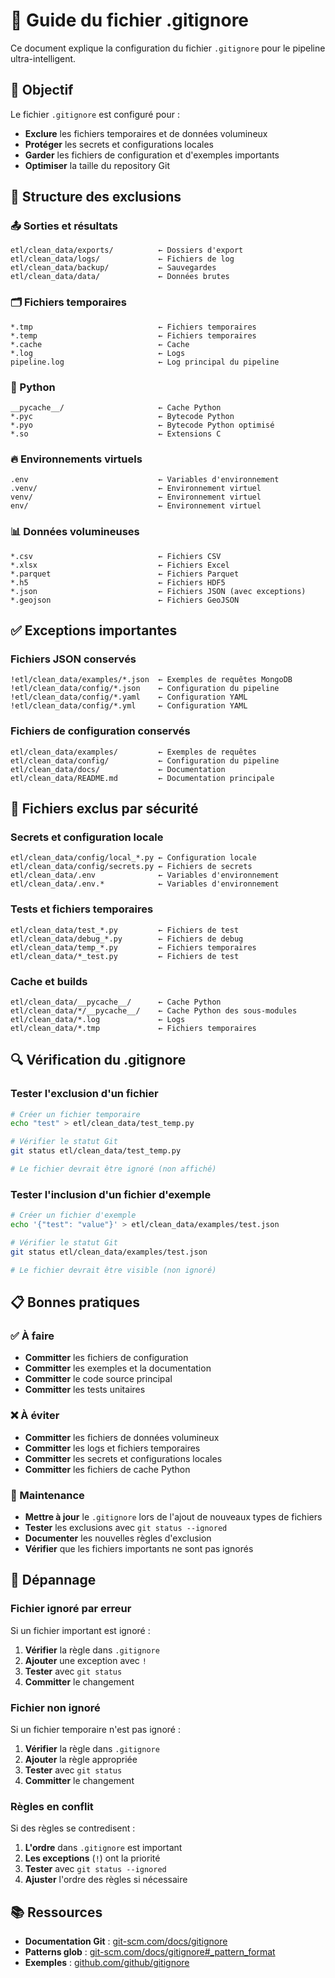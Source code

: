 # 🚫 Guide du fichier .gitignore

Ce document explique la configuration du fichier `.gitignore` pour le pipeline ultra-intelligent.

## 🎯 **Objectif**

Le fichier `.gitignore` est configuré pour :

- **Exclure** les fichiers temporaires et de données volumineux
- **Protéger** les secrets et configurations locales
- **Garder** les fichiers de configuration et d'exemples importants
- **Optimiser** la taille du repository Git

## 📁 **Structure des exclusions**

### **📤 Sorties et résultats**

```
etl/clean_data/exports/          ← Dossiers d'export
etl/clean_data/logs/             ← Fichiers de log
etl/clean_data/backup/           ← Sauvegardes
etl/clean_data/data/             ← Données brutes
```

### **🗂️ Fichiers temporaires**

```
*.tmp                            ← Fichiers temporaires
*.temp                           ← Fichiers temporaires
*.cache                          ← Cache
*.log                            ← Logs
pipeline.log                     ← Log principal du pipeline
```

### **🐍 Python**

```
__pycache__/                     ← Cache Python
*.pyc                            ← Bytecode Python
*.pyo                            ← Bytecode Python optimisé
*.so                             ← Extensions C
```

### **🔥 Environnements virtuels**

```
.env                             ← Variables d'environnement
.venv/                           ← Environnement virtuel
venv/                            ← Environnement virtuel
env/                             ← Environnement virtuel
```

### **📊 Données volumineuses**

```
*.csv                            ← Fichiers CSV
*.xlsx                           ← Fichiers Excel
*.parquet                        ← Fichiers Parquet
*.h5                             ← Fichiers HDF5
*.json                           ← Fichiers JSON (avec exceptions)
*.geojson                        ← Fichiers GeoJSON
```

## ✅ **Exceptions importantes**

### **Fichiers JSON conservés**

```
!etl/clean_data/examples/*.json  ← Exemples de requêtes MongoDB
!etl/clean_data/config/*.json    ← Configuration du pipeline
!etl/clean_data/config/*.yaml    ← Configuration YAML
!etl/clean_data/config/*.yml     ← Configuration YAML
```

### **Fichiers de configuration conservés**

```
etl/clean_data/examples/         ← Exemples de requêtes
etl/clean_data/config/           ← Configuration du pipeline
etl/clean_data/docs/             ← Documentation
etl/clean_data/README.md         ← Documentation principale
```

## 🚫 **Fichiers exclus par sécurité**

### **Secrets et configuration locale**

```
etl/clean_data/config/local_*.py ← Configuration locale
etl/clean_data/config/secrets.py ← Fichiers de secrets
etl/clean_data/.env              ← Variables d'environnement
etl/clean_data/.env.*            ← Variables d'environnement
```

### **Tests et fichiers temporaires**

```
etl/clean_data/test_*.py         ← Fichiers de test
etl/clean_data/debug_*.py        ← Fichiers de debug
etl/clean_data/temp_*.py         ← Fichiers temporaires
etl/clean_data/*_test.py         ← Fichiers de test
```

### **Cache et builds**

```
etl/clean_data/__pycache__/      ← Cache Python
etl/clean_data/*/__pycache__/    ← Cache Python des sous-modules
etl/clean_data/*.log             ← Logs
etl/clean_data/*.tmp             ← Fichiers temporaires
```

## 🔍 **Vérification du .gitignore**

### **Tester l'exclusion d'un fichier**

```bash
# Créer un fichier temporaire
echo "test" > etl/clean_data/test_temp.py

# Vérifier le statut Git
git status etl/clean_data/test_temp.py

# Le fichier devrait être ignoré (non affiché)
```

### **Tester l'inclusion d'un fichier d'exemple**

```bash
# Créer un fichier d'exemple
echo '{"test": "value"}' > etl/clean_data/examples/test.json

# Vérifier le statut Git
git status etl/clean_data/examples/test.json

# Le fichier devrait être visible (non ignoré)
```

## 📋 **Bonnes pratiques**

### **✅ À faire**

- **Committer** les fichiers de configuration
- **Committer** les exemples et la documentation
- **Committer** le code source principal
- **Committer** les tests unitaires

### **❌ À éviter**

- **Committer** les fichiers de données volumineux
- **Committer** les logs et fichiers temporaires
- **Committer** les secrets et configurations locales
- **Committer** les fichiers de cache Python

### **🔄 Maintenance**

- **Mettre à jour** le `.gitignore` lors de l'ajout de nouveaux types de fichiers
- **Tester** les exclusions avec `git status --ignored`
- **Documenter** les nouvelles règles d'exclusion
- **Vérifier** que les fichiers importants ne sont pas ignorés

## 🚨 **Dépannage**

### **Fichier ignoré par erreur**

Si un fichier important est ignoré :

1. **Vérifier** la règle dans `.gitignore`
2. **Ajouter** une exception avec `!`
3. **Tester** avec `git status`
4. **Committer** le changement

### **Fichier non ignoré**

Si un fichier temporaire n'est pas ignoré :

1. **Vérifier** la règle dans `.gitignore`
2. **Ajouter** la règle appropriée
3. **Tester** avec `git status`
4. **Committer** le changement

### **Règles en conflit**

Si des règles se contredisent :

1. **L'ordre** dans `.gitignore` est important
2. **Les exceptions** (`!`) ont la priorité
3. **Tester** avec `git status --ignored`
4. **Ajuster** l'ordre des règles si nécessaire

## 📚 **Ressources**

- **Documentation Git** : [git-scm.com/docs/gitignore](https://git-scm.com/docs/gitignore)
- **Patterns glob** : [git-scm.com/docs/gitignore#\_pattern_format](https://git-scm.com/docs/gitignore#_pattern_format)
- **Exemples** : [github.com/github/gitignore](https://github.com/github/gitignore)
